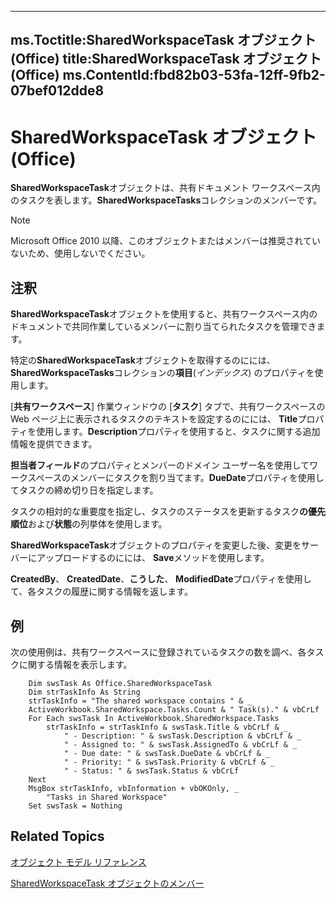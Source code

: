 

---
ms.Toctitle:SharedWorkspaceTask オブジェクト (Office)
title:SharedWorkspaceTask オブジェクト (Office)
ms.ContentId:fbd82b03-53fa-12ff-9fb2-07bef012dde8
---
# SharedWorkspaceTask オブジェクト (Office)




**SharedWorkspaceTask**オブジェクトは、共有ドキュメント ワークスペース内のタスクを表します。**SharedWorkspaceTasks**コレクションのメンバーです。

>[!NOTE]
>Microsoft Office 2010 以降、このオブジェクトまたはメンバーは推奨されていないため、使用しないでください。





## 注釈
**SharedWorkspaceTask**オブジェクトを使用すると、共有ワークスペース内のドキュメントで共同作業しているメンバーに割り当てられたタスクを管理できます。



特定の**SharedWorkspaceTask**オブジェクトを取得するのにには、 **SharedWorkspaceTasks**コレクションの**項目**(*インデックス*) のプロパティを使用します。



[**共有ワークスペース**] 作業ウィンドウの [**タスク**] タブで、共有ワークスペースの Web ページ上に表示されるタスクのテキストを設定するのにには、 **Title**プロパティを使用します。**Description**プロパティを使用すると、タスクに関する追加情報を提供できます。



**担当者フィールド**のプロパティとメンバーのドメイン ユーザー名を使用してワークスペースのメンバーにタスクを割り当てます。**DueDate**プロパティを使用してタスクの締め切り日を指定します。



タスクの相対的な重要度を指定し、タスクのステータスを更新するタスク**の優先順位**および**状態**の列挙体を使用します。



**SharedWorkspaceTask**オブジェクトのプロパティを変更した後、変更をサーバーにアップロードするのにには、 **Save**メソッドを使用します。



**CreatedBy**、 **CreatedDate**、**こうした**、 **ModifiedDate**プロパティを使用して、各タスクの履歴に関する情報を返します。



## 例
次の使用例は、共有ワークスペースに登録されているタスクの数を調べ、各タスクに関する情報を表示します。

```sourcecode
    Dim swsTask As Office.SharedWorkspaceTask 
    Dim strTaskInfo As String 
    strTaskInfo = "The shared workspace contains " & _ 
    ActiveWorkbook.SharedWorkspace.Tasks.Count & " Task(s)." & vbCrLf 
    For Each swsTask In ActiveWorkbook.SharedWorkspace.Tasks 
        strTaskInfo = strTaskInfo & swsTask.Title & vbCrLf & _ 
            " - Description: " & swsTask.Description & vbCrLf & _ 
            " - Assigned to: " & swsTask.AssignedTo & vbCrLf & _ 
            " - Due date: " & swsTask.DueDate & vbCrLf & _ 
            " - Priority: " & swsTask.Priority & vbCrLf & _ 
            " - Status: " & swsTask.Status & vbCrLf 
    Next 
    MsgBox strTaskInfo, vbInformation + vbOKOnly, _ 
        "Tasks in Shared Workspace" 
    Set swsTask = Nothing 

```




## Related Topics

[オブジェクト モデル リファレンス](499c789a-aba2-0fad-649a-0ea964cd3b5e.md)

[SharedWorkspaceTask オブジェクトのメンバー](5b5589d1-f907-7357-f930-eede569d2021.md)




